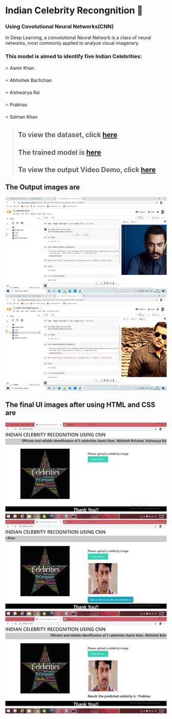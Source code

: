 # **Indian Celebrity Recongnition** :tada:

### **Using Covolutional Neural Networks(CNN)**

In Deep Learning, a convolutional Neural Network is a class of neural networks, most commonly applied to analyze visual imagenary.

### This model is aimed to identify five Indian Celebrities:
:star: Aamir Khan

:star: Abhishek Bachchan

:star: Aishwarya Rai

:star: Prabhas

:star: Salman Khan

>## To view the dataset, click [here](https://drive.google.com/drive/folders/1lRzgu86nqlVDeTzrjS5787LFCmDIeHgY?usp=sharing)
>## The trained model is [here](https://drive.google.com/file/d/1Cu4Pd3EFfA0DZUFQEApiAE6NO4ZUINAG/view?usp=sharing)
>## To view the output Video Demo, click [here](https://drive.google.com/file/d/1EX2FO1HPs1kQjvsFkI264TltUIb53J2i/view?usp=sharing)

## The Output images are
<img src="https://github.com/shaikyasmeen-mldl/Images/blob/main/Screenshot%20(2).png" height="300px"/>

<img src="https://github.com/shaikyasmeen-mldl/Images/blob/main/Screenshot%20(3).png" height="300px"/>

## The final UI images after using HTML and CSS are
<img src="https://github.com/shaikyasmeen-mldl/Images/blob/main/Img1.jpeg" height="300px"/>

<img src="https://github.com/shaikyasmeen-mldl/Images/blob/main/img3.jpeg" height="300px"/>

<img src="https://github.com/shaikyasmeen-mldl/Images/blob/main/img2.jpeg" height="300px"/>
